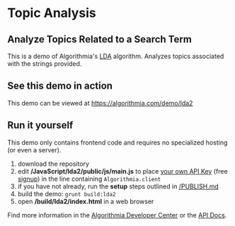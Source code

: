 # Topic Analysis

## Analyze Topics Related to a Search Term

This is a demo of Algorithmia's [LDA](https://algorithmia.com/algorithms/nlp/LDA) algorithm. Analyzes topics associated with the strings provided.

## See this demo in action

This demo can be viewed at https://algorithmia.com/demo/lda2

## Run it yourself

This demo only contains frontend code and requires no specialized hosting (or even a server).
1. download the repository
2. edit **/JavaScript/lda2/public/js/main.js** to place [your own API Key](https://algorithmia.com/user#credentials) (free [signup](https://algorithmia.com/?invite=ghsamples)) in the line containing `Algorithmia.client`
4. if you have not already, run the **setup** steps outlined in [/PUBLISH.md](../../PUBLISH.md)
5. build the demo: `grunt build:lda2`
6. open **/build/lda2/index.html** in a web browser

Find more information in the [Algorithmia Developer Center](http://developers.algorithmia.com) or the [API Docs](http://docs.algorithmia.com/).
